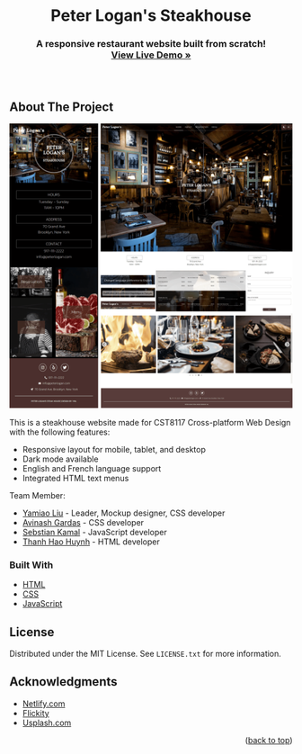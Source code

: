 <div align="center">
  <h1 align="center">Peter Logan's Steakhouse</h3>
  <h3 align="center">
    A responsive restaurant website built from scratch!
    <br />
    <a href="https://peter-logans-steakhouse.netlify.app/"><strong>View Live Demo »</strong></a>
    <br />
    <br />
    <br />
  </h3>
</div>

## About The Project

![screesnhot](images/screenshot.png)

This is a steakhouse website made for CST8117 Cross-platform Web Design with the following features:

* Responsive layout for mobile, tablet, and desktop
* Dark mode available
* English and French language support
* Integrated HTML text menus

Team Member:

* [Yamiao Liu](https://www.linkedin.com/in/yamiaoliu/) - Leader, Mockup designer, CSS developer
* [Avinash Gardas](https://github.com/avinashgardas) - CSS developer
* [Sebstian Kamal](https://github.com/SebastianKamal) - JavaScript developer
* [Thanh Hao Huynh](https://github.com/thanhhao7up) - HTML developer

### Built With

* [HTML](https://html.spec.whatwg.org/)
* [CSS](https://developer.mozilla.org/en-US/docs/Web/CSS)
* [JavaScript](https://developer.mozilla.org/en-US/docs/Web/JavaScript)

## License

Distributed under the MIT License. See `LICENSE.txt` for more information.


## Acknowledgments

* [Netlify.com](https://netlify.com)
* [Flickity](https://flickity.metafizzy.co/)
* [Usplash.com](https://unsplash.com/)

<p align="right">(<a href="#top">back to top</a>)</p>
